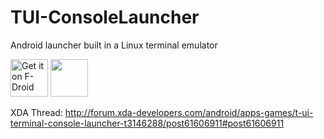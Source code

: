  # TUI-ConsoleLauncher
  Android launcher built in a Linux terminal emulator
  
[<img src="https://f-droid.org/badge/get-it-on.png" alt="Get it on F-Droid" height="60">](https://f-droid.org/app/ohi.andre.consolelauncher)
<a href="https://play.google.com/store/apps/details?id=ohi.andre.consolelauncher"><img src="https://play.google.com/intl/en_us/badges/images/generic/en_badge_web_generic.png" height="60"></a>
  
  XDA Thread: http://forum.xda-developers.com/android/apps-games/t-ui-terminal-console-launcher-t3146288/post61606911#post61606911
